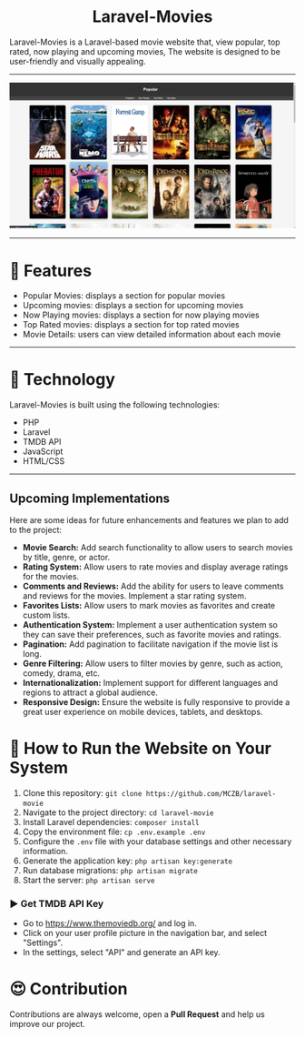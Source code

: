<h1 align="center">Laravel-Movies</h1>
Laravel-Movies is a Laravel-based movie website that, view popular, top rated, now playing and upcoming movies, The website is designed to be user-friendly and visually appealing.
<hr/>

![Texto Alternativo](public/laravelmovies.png)

<hr/>

# 🍿 Features 

- Popular Movies: displays a section for popular movies
- Upcoming movies: displays a section for upcoming movies
- Now Playing movies: displays a section for now playing movies
- Top Rated movies: displays a section for top rated movies
- Movie Details: users can view detailed information about each movie
<hr/>

# 🍿 Technology

Laravel-Movies is built using the following technologies:

- PHP
- Laravel
- TMDB API
- JavaScript
- HTML/CSS

<hr/>

## Upcoming Implementations

Here are some ideas for future enhancements and features we plan to add to the project:

- **Movie Search:** Add search functionality to allow users to search movies by title, genre, or actor.
- **Rating System:** Allow users to rate movies and display average ratings for the movies.
- **Comments and Reviews:** Add the ability for users to leave comments and reviews for the movies. Implement a star rating system.
- **Favorites Lists:** Allow users to mark movies as favorites and create custom lists.
- **Authentication System:** Implement a user authentication system so they can save their preferences, such as favorite movies and ratings.
- **Pagination:** Add pagination to facilitate navigation if the movie list is long.
- **Genre Filtering:** Allow users to filter movies by genre, such as action, comedy, drama, etc.
- **Internationalization:** Implement support for different languages and regions to attract a global audience.
- **Responsive Design:** Ensure the website is fully responsive to provide a great user experience on mobile devices, tablets, and desktops.


# 🍿 How to Run the Website on Your System

1. Clone this repository: `git clone https://github.com/MCZB/laravel-movie`
2. Navigate to the project directory: `cd laravel-movie`
3. Install Laravel dependencies: `composer install`
4. Copy the environment file: `cp .env.example .env`
5. Configure the `.env` file with your database settings and other necessary information.
6. Generate the application key: `php artisan key:generate`
7. Run database migrations: `php artisan migrate`
8. Start the server: `php artisan serve`

### ▶️ Get TMDB API Key 

- Go to https://www.themoviedb.org/ and log in.
- Click on your user profile picture in the navigation bar, and select "Settings".
- In the settings, select "API" and generate an API key.

# 😍 Contribution
Contributions are always welcome, open a **Pull Request** and help us improve our project.
